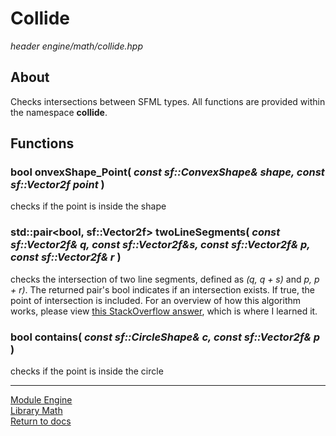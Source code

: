 # Collide
*header*
*engine/math/collide.hpp*

## About
Checks intersections between SFML types. All functions are provided within the namespace **collide**.

## Functions
### bool onvexShape_Point( *const sf::ConvexShape& shape, const sf::Vector2f point* )
checks if the point is inside the shape

### std::pair<bool, sf::Vector2f> twoLineSegments( *const sf::Vector2f& q, const sf::Vector2f&s, const sf::Vector2f& p, const sf::Vector2f& r* )
checks the intersection of two line segments, defined as *(q, q + s)* and *p, p + r)*. The returned pair's bool indicates if an intersection exists. If true, the point of intersection is included. For an overview of how this algorithm works, please view [this StackOverflow answer](https://stackoverflow.com/questions/563198/how-do-you-detect-where-two-line-segments-intersect), which is where I learned it.

### bool contains( *const sf::CircleShape& c, const sf::Vector2f& p* )
checks if the point is inside the circle

---

[Module Engine](../engine.md)  
[Library Math](math.md)  
[Return to docs](../../docs.md)